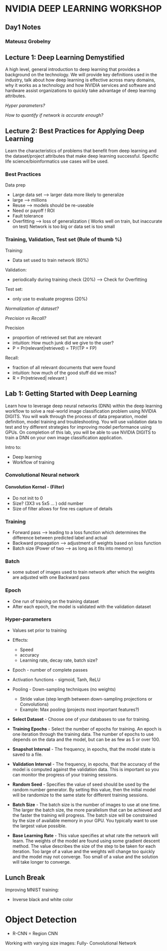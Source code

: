 # NVIDIA DEEP LEARNING WORKSHOP
## Day1 Notes
### Mateusz Grobelny


## Lecture 1: Deep Learning Demystified
A high level, general introduction to deep learning that provides a background on the technology. We will provide key definitions used in the industry, talk about how deep learning is effective across many domains, why it works as a technology and how NVIDIA services and software and hardware assist organizations to quickly take advantage of deep learning attributes.

*Hyper parameters?*

*How to quantify if network is accurate enough?*

## Lecture 2: Best Practices for Applying Deep Learning
Learn the characteristics of problems that benefit from deep learning and the dataset/project attributes that make deep learning successful. Specific life science/bioinformatics use cases will be used.

### Best Practices

Data prep
- Large data set --> larger data more likely to generalize
- large --> millions
- Reuse --> models should be re-useable
- Need or payoff ! ROI
- Fault tolerance
- Overfitting --> loss of generalization ( Works well on train, but inaccurate on test)
Network is too big or data set is too small

### Training, Validation, Test set (Rule of thumb %)

Training:
- Data set used to train network (60%)

Validation:
- periodically during training check (20%) --> Check for Overfitting

Test set:
- only use to evaluate progress (20%)  

*Normalization of dataset?*

*Precision vs Recall?*

Precision
- proportion of retrieved set that are relevant
- intuition: How much junk did we give to the user?
- P = Pr(relevant|retrieved) = TP/(TP + FP)

Recall:
- fraction of all relevant documents that were found
- intuition: how much of the good stuff did we miss?
- R = Pr(retrieved| relevant )

## Lab 1: Getting Started with Deep Learning
Learn how to leverage deep neural networks (DNN) within the deep learning workflow to solve a real-world image classification problem using NVIDIA DIGITS. You will walk through the process of data preparation, model definition, model training and troubleshooting. You will use validation data to test and try different strategies for improving model performance using GPUs. On completion of this lab, you will be able to use NVIDIA DIGITS to train a DNN on your own image classification application.

Intro to:
- Deep learning
- Workflow of training

### Convolutional Neural network
#### Convolution Kernel - (Filter)
- Do not init to 0
- Size? (3X3 vs 5x5 ... ) odd number
- Size of filter allows for fine res capture of details

### Training
- Forward pass --> leading to a loss function which determines the difference between predicted label and actual
- Backward propagation --> adjustment of weights based on loss function
- Batch size (Power of two --> as long as it fits into memory)

### Batch
- some subset of images used to train network after which the weights are adjusted with one Backward pass

### Epoch
- One run of training on the training dataset
- After each epoch, the model is validated with the validation dataset

### Hyper-parameters
- Values set prior to training
- Effects:
  - Speed
  - accuracy
  - Learning rate, decay rate, batch size?
- Epoch - number of complete passes
- Activation functions - sigmoid, Tanh, ReLU
- Pooling - Down-sampling techniques (no weights)
  - Stride value (step length between down-sampling projections or Convolutions)
  - Example: Max pooling (projects most important features?)


- **Select Dataset** - Choose one of your databases to use for training.
- **Training Epochs** - Select the number of epochs for training.  An epoch is one iteration through the training data.  The number of epochs to use depends on the data and the model, but can be as few as 5 or over 100.
- **Snapshot Interval** - The frequency, in epochs, that the model state is saved to a file.
- **Validation Interval** - The frequency, in epochs, that the accuracy of the model is computed against the validation data.  This is important so you can monitor the progress of your training sessions.
- **Random Seed** - Specifies the value of seed should be used by the random number generator.  By setting this value, then the initial model will be randomize to the same state for different training sessions.
- **Batch Size** - The batch size is the number of images to use at one time.  The larger the batch size, the more parallelism that can be achieved and the faster the training will progress.  The batch size will be constrained by the size of available memory in your GPU.  You typically want to use the largest value possible.
- **Base Learning Rate** - This value specifies at what rate the network will learn. The weights of the model are found using some gradient descent method.  The value describes the size of the step to be taken for each iteration.  Too large of a value and the weights will change too quickly and the model may not converge.  Too small of a value and the solution will take longer to converge.

## Lunch Break

Improving MNIST training:
- Inverse black and white color

# Object Detection
- R-CNN = Region CNN

Working with varying size images: Fully- Convolutional Network 
